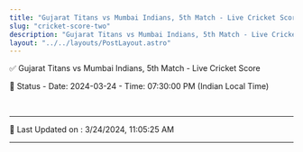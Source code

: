 ```yaml
---
title: "Gujarat Titans vs Mumbai Indians, 5th Match - Live Cricket Score"
slug: "cricket-score-two"
description: "Gujarat Titans vs Mumbai Indians, 5th Match - Live Cricket Score - Date: 2024-03-24 - Time: 07:30:00 PM (Indian Local Time)."
layout: "../../layouts/PostLayout.astro"
--- 
```


✅ Gujarat Titans vs Mumbai Indians, 5th Match - Live Cricket Score

📑 Status - Date: 2024-03-24 - Time: 07:30:00 PM (Indian Local Time)

<br />

***

📝 Last Updated on : 3/24/2024, 11:05:25 AM

***

